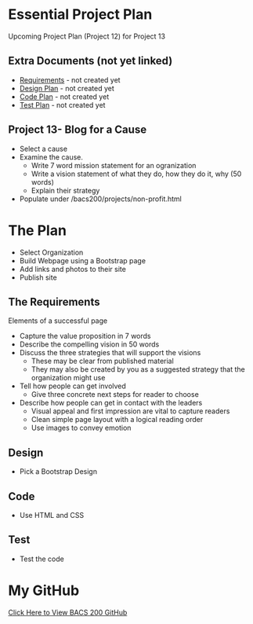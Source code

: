 
# Essential Project Plan

Upcoming Project Plan (Project 12) for Project 13


## Extra Documents (not yet linked)
* [Requirements](Requirements.md) - not created yet
* [Design Plan](Design.md) - not created yet
* [Code Plan](Code.md) - not created yet
* [Test Plan](Test.md) - not created yet

## Project 13- Blog for a Cause
* Select a cause
* Examine the cause.
   - Write 7 word mission statement for an ogranization
   - Write a vision statement of what they do, how they do it, why (50 words)
   - Explain their strategy
* Populate under /bacs200/projects/non-profit.html

# The Plan
* Select Organization
* Build Webpage using a Bootstrap page
* Add links and photos to their site
* Publish site


## The Requirements
Elements of a successful page

- Capture the value proposition in 7 words
- Describe the compelling vision in 50 words
- Discuss the three strategies that will support the visions
    * These may be clear from published material
    * They may also be created by you as a suggested strategy that the organization might use
- Tell how people can get involved
    * Give three concrete next steps for reader to choose
- Describe how people can get in contact with the leaders
    * Visual appeal and first impression are vital to capture readers
    * Clean simple page layout with a logical reading order
    * Use images to convey emotion



## Design
* Pick a Bootstrap Design


## Code
* Use HTML and CSS


## Test
* Test the code


# My GitHub
[Click Here to View BACS 200 GitHub](https://github.com/leon1583/bacs200)